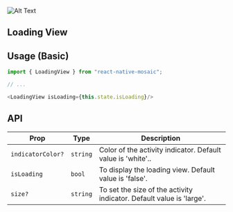 ![Alt Text](https://drive.google.com/uc?export=view&id=1wEachC62WsY10jp1gS0m1bJl8sZa8wzl)

## Loading View

## Usage (Basic)

```js
import { LoadingView } from "react-native-mosaic";

// ...

<LoadingView isLoading={this.state.isLoading}/>
```

## API

| Prop | Type | Description |
|------|------|-------------|
| ``indicatorColor?`` | ``string`` | Color of the activity indicator. Default value is 'white'.. |
| ``isLoading`` | ``bool`` | To display the loading view. Default value is 'false'. |
| ``size?`` | ``string`` | To set the size of the activity indicator. Default value is 'large'. |
